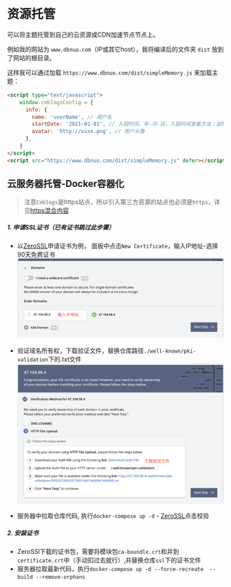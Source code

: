# 资源托管

可以将主题托管到自己的云资源或CDN加速节点节点上。

例如我的网站为 `www.dbnuo.com`（IP或其它host），我将编译后的文件夹 `dist` 放到了网站的根目录。

这样我可以通过加载 `https://www.dbnuo.com/dist/simpleMemory.js` 来加载主题：

```html
<script type="text/javascript">
    window.cnblogsConfig = {
      info: {
        name: 'userName', // 用户名
        startDate: '2021-01-01', // 入园时间，年-月-日。入园时间查看方法：鼠标停留园龄时间上，会显示入园时间
        avatar: 'http://xxxx.png', // 用户头像
      },
    }
</script>
<script src="https://www.dbnuo.com/dist/simpleMemory.js" defer></script>
```

## 云服务器托管-Docker容器化

> 注意`Cnblogs`是https站点，所以引入第三方资源的站点也必须是`https`，详见[https混合内容](https://developer.mozilla.org/zh-TW/docs/Web/Security/Mixed_content)

##### 1. 申请SSL证书（已有证书跳过此步骤）

- 以[ZeroSSL](https://app.zerossl.com/dashboard)申请证书为例， 面板中点击`New Certificate`，输入IP地址-选择90天免费证书
![创建ZeroSSL](../../Images/cdn_01.png)

- 验证域名所有权，下载验证文件，替换仓库路径`./well-known/pki-validation`下的.txt文件
![创建ZeroSSL](../../Images/cdn_02.png)
  
- 服务器中拉取仓库代码, 执行`docker-compose up -d` - [ZeroSSL](https://app.zerossl.com/dashboard)点击校验

##### 2. 安装证书
- ZeroSSl下载的证书包，需要将模块包`ca-boundle.crt`和并到`certificate.crt`中（手动扣过去就行）,并替换仓库`ssl`下的证书文件
- 服务器拉取最新代码，执行`docker-compose up -d --force-recreate  --build --remove-orphans`